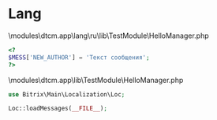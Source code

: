 # Lang

\modules\dtcm.app\lang\ru\lib\TestModule\HelloManager.php

```php
<?
$MESS['NEW_AUTHOR'] = 'Текст сообщения';
?>
```

\modules\dtcm.app\lib\TestModule\HelloManager.php

```php
use Bitrix\Main\Localization\Loc;

Loc::loadMessages(__FILE__);


```

